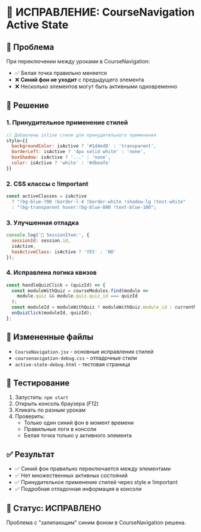 # 🔧 ИСПРАВЛЕНИЕ: CourseNavigation Active State

## 🐛 Проблема
При переключении между уроками в CourseNavigation:
- ✅ Белая точка правильно меняется
- ❌ **Синий фон не уходит** с предыдущего элемента
- ❌ Несколько элементов могут быть активными одновременно

## 🔧 Решение

### 1. Принудительное применение стилей
```jsx
// Добавлены inline стили для принудительного применения
style={{
  backgroundColor: isActive ? '#1d4ed8' : 'transparent',
  borderLeft: isActive ? '4px solid white' : 'none',
  boxShadow: isActive ? '...' : 'none',
  color: isActive ? 'white' : '#dbeafe'
}}
```

### 2. CSS классы с !important
```jsx
const activeClasses = isActive 
  ? "!bg-blue-700 !border-l-4 !border-white !shadow-lg !text-white" 
  : "!bg-transparent hover:!bg-blue-800 !text-blue-100";
```

### 3. Улучшенная отладка
```jsx
console.log('🎯 SessionItem:', {
  sessionId: session.id,
  isActive,
  hasActiveClass: isActive ? 'YES' : 'NO'
});
```

### 4. Исправлена логика квизов
```jsx
const handleQuizClick = (quizId) => {
  const moduleWithQuiz = courseModules.find(module => 
    module.quiz && module.quiz.quiz_id === quizId
  );
  const moduleId = moduleWithQuiz ? moduleWithQuiz.module_id : currentModule;
  onQuizClick(moduleId, quizId);
};
```

## 📁 Измененные файлы
- `CourseNavigation.jsx` - основные исправления стилей
- `coursenavigation-debug.css` - отладочные стили
- `active-state-debug.html` - тестовая страница

## 🧪 Тестирование
1. Запустить: `npm start`
2. Открыть консоль браузера (F12)
3. Кликать по разным урокам
4. Проверить:
   - Только один синий фон в момент времени
   - Правильные логи в консоли
   - Белая точка только у активного элемента

## ✅ Результат
- ✅ Синий фон правильно переключается между элементами
- ✅ Нет множественных активных состояний
- ✅ Принудительное применение стилей через style и !important
- ✅ Подробная отладочная информация в консоли

## 🚀 Статус: ИСПРАВЛЕНО
Проблема с "залипающим" синим фоном в CourseNavigation решена.
